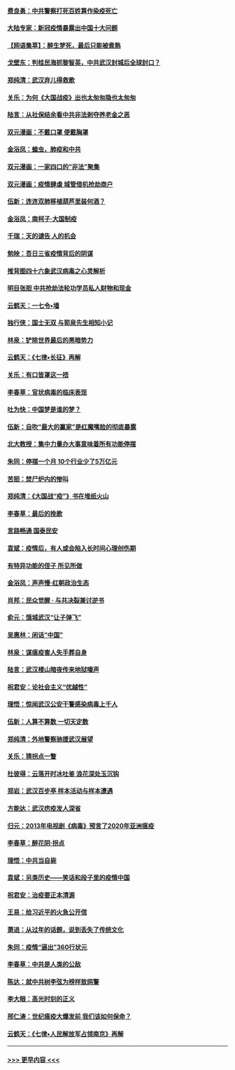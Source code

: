 #### [费良勇：中共警察打死百姓算作染疫死亡](../pages/nsc993/n11919264.md?t=03061503) 
#### [大陆专家：新冠疫情暴露出中国十大问题](../pages/nsc993/n11919187.md?t=03061503) 
#### [【网语集萃】：醉生梦死，最后只能被煮熟](../pages/nsc993/n11918994.md?t=03061503) 
#### [戈壁东：判桂民海抓黎智英，中共武汉封城后全球封口？](../pages/nsc993/n11917982.md?t=03061503) 
#### [郑纯清：武汉弃儿得救歌](../pages/nsc993/n11917881.md?t=03061503) 
#### [关乐：为何《大国战疫》出也太匆匆隐也太匆匆](../pages/nsc993/n11917792.md?t=03061503) 
#### [陆言：从社保结余看中共非法剥夺养老金之恶](../pages/nsc993/n11917084.md?t=03061503) 
#### [双元漫画：不戴口罩 便戴胸罩](../pages/nsc993/n11916447.md?t=03061503) 
#### [金浴凤：蝗虫，肺疫和中共](../pages/nsc993/n11916904.md?t=03061503) 
#### [双元漫画：一家四口的“非法”聚集](../pages/nsc993/n11916378.md?t=03061503) 
#### [双元漫画：疫情肆虐 城管借机抢劫商户](../pages/nsc993/n11916310.md?t=03061503) 
#### [伍新：连连双肺移植葫芦里装何酒？](../pages/nsc993/n11913667.md?t=03061503) 
#### [金浴凤：南柯子·大国制疫](../pages/nsc993/n11913657.md?t=03061503) 
#### [千瑞：天的谴告  人的机会](../pages/nsc993/n11913309.md?t=03061503) 
#### [勉映：吾日三省疫情背后的阴谋](../pages/nsc993/n11913079.md?t=03061503) 
#### [推背图四十六象武汉病毒之心灵解析](../pages/nsc993/n11911761.md?t=03061503) 
#### [明目张胆 中共抢劫法轮功学员私人财物和现金](../pages/nsc993/n11910262.md?t=03061503) 
#### [云鹤天：一七令▪墙](../pages/nsc993/n11910627.md?t=03061503) 
#### [独行侠：国士无双 与郭泉先生相知小记](../pages/nsc993/n11910613.md?t=03061503) 
#### [林泉：铲除世界最后的黑暗势力](../pages/nsc993/n11909320.md?t=03061503) 
#### [云鹤天：《七律▪长征》再解](../pages/nsc993/n11909327.md?t=03061503) 
#### [关乐：有口皆罩这一捂](../pages/nsc993/n11908393.md?t=03061503) 
#### [李春草：官状病毒的临床表现](../pages/nsc993/n11908339.md?t=03061503) 
#### [吐为快：中国梦是谁的梦？](../pages/nsc993/n11906564.md?t=03061503) 
#### [伍新：自吹“最大的赢家”是红魔嘴脸的彻底暴露](../pages/nsc993/n11906407.md?t=03061503) 
#### [北大教授：集中力量办大事意味着所有功能停摆](../pages/nsc993/n11904800.md?t=03061503) 
#### [朱同：停摆一个月 10个行业少了5万亿元](../pages/nsc993/n11904498.md?t=03061503) 
#### [苦胆：焚尸炉内的惨叫](../pages/nsc993/n11904479.md?t=03061503) 
#### [郑纯清：《大国战“疫”》书在堆纸火山](../pages/nsc993/n11904450.md?t=03061503) 
#### [李春草：最后的挽歌](../pages/nsc993/n11904441.md?t=03061503) 
#### [言路畅通 国泰民安](../pages/nsc993/n11904222.md?t=03061503) 
#### [袁斌：疫情后，有人或会陷入长时间心理创伤期](../pages/nsc993/n11901514.md?t=03061503) 
#### [有特异功能的侄子 所见所做](../pages/nsc993/n11901154.md?t=03061503) 
#### [金浴凤：声声慢‧红朝政治生态](../pages/nsc993/n11899553.md?t=03061503) 
#### [肖邦：民众觉醒 · 与共决裂兼讨逆书](../pages/nsc993/n11898435.md?t=03061503) 
#### [俞元：饿城武汉“让子弹飞”](../pages/nsc993/n11898344.md?t=03061503) 
#### [吴惠林：闲话“中国”](../pages/nsc993/n11898182.md?t=03061503) 
#### [林泉：谋瘟疫害人失手葬自身](../pages/nsc993/n11897892.md?t=03061503) 
#### [陆言：武汉楼山暗夜传来地狱嚎声](../pages/nsc993/n11897033.md?t=03061503) 
#### [祝君安：论社会主义“优越性”](../pages/nsc993/n11897005.md?t=03061503) 
#### [理悟：惊闻武汉公安干警感染病毒上千人](../pages/nsc993/n11896947.md?t=03061503) 
#### [伍新：人算不算数 一切天定数](../pages/nsc993/n11893372.md?t=03061503) 
#### [郑纯清：外地警察驰援武汉展望](../pages/nsc993/n11893115.md?t=03061503) 
#### [关乐：猜拐点一瞥](../pages/nsc993/n11893020.md?t=03061503) 
#### [杜彼得：云落开时冰吐鉴 浪花深处玉沉钩](../pages/nsc993/n11892107.md?t=03061503) 
#### [郑岩：武汉百步亭 样本活动与样本遭遇](../pages/nsc993/n11892310.md?t=03061503) 
#### [方能达：武汉疠疫发人深省](../pages/nsc993/n11891376.md?t=03061503) 
#### [归元：2013年电视剧《病毒》预言了2020年亚洲瘟疫](../pages/nsc993/n11891126.md?t=03061503) 
#### [李春草：醉花阴·拐点](../pages/nsc993/n11890567.md?t=03061503) 
#### [理悟：中共当自毙](../pages/nsc993/n11890559.md?t=03061503) 
#### [袁斌：另类历史——笑话和段子里的疫情中国](../pages/nsc993/n11889243.md?t=03061503) 
#### [祝君安：治疫要正本清源](../pages/nsc993/n11889085.md?t=03061503) 
#### [王易：给习近平的火急公开信](../pages/nsc993/n11888225.md?t=03061503) 
#### [萧进：从过年的话题，说到丢失了传统文化](../pages/nsc993/n11887732.md?t=03061503) 
#### [朱同：疫情“逼出”360行状元](../pages/nsc993/n11887678.md?t=03061503) 
#### [李春草：中共是人类的公敌](../pages/nsc993/n11887656.md?t=03061503) 
#### [陈达：就中共树李弦为榜样致网警](../pages/nsc993/n11887625.md?t=03061503) 
#### [李大眼：高光时刻的正义](../pages/nsc993/n11887585.md?t=03061503) 
#### [邢仁涛：世纪瘟疫大爆发前 我们该如何保命？](../pages/nsc993/n11887535.md?t=03061503) 
#### [云鹤天：《七律▪人民解放军占领南京》再解](../pages/nsc993/n11887524.md?t=03061503) 

----
#### [ >>> 更早内容 <<< ](../indexes/nsc993-earlier.md)
